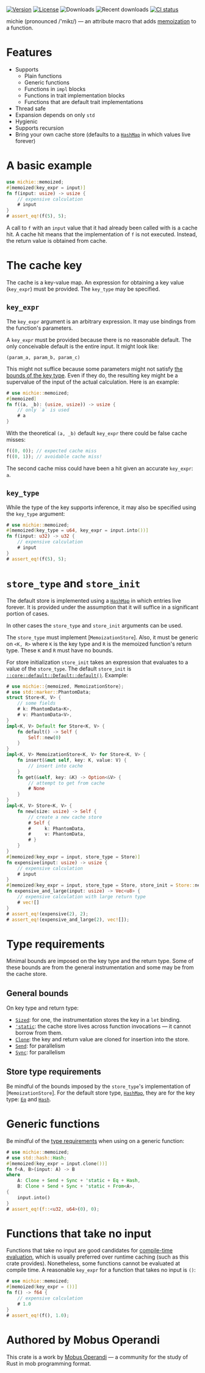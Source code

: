 [![Version](https://img.shields.io/crates/v/michie)][crates.io]
[![License](https://img.shields.io/crates/l/michie)][license]
![Downloads](https://img.shields.io/crates/d/michie)
![Recent downloads](https://img.shields.io/crates/dr/michie)
[![CI status](https://github.com/mobusoperandi/michie/actions/workflows/ci.yml/badge.svg)][ci]

michie (pronounced /'mikɪ/) — an attribute macro that adds [memoization] to a function.

# Features

- Supports
    - Plain functions
    - Generic functions
    - Functions in `impl` blocks
    - Functions in trait implementation blocks
    - Functions that are default trait implementations
- Thread safe
- Expansion depends on only `std`
- Hygienic
- Supports recursion
- Bring your own cache store (defaults to a [`HashMap`] in which values live forever)

# A basic example

```rust
use michie::memoized;
#[memoized(key_expr = input)]
fn f(input: usize) -> usize {
    // expensive calculation
    # input
}
# assert_eq!(f(5), 5);
```

A call to `f` with an `input` value that it had already been called with is a cache hit.
A cache hit means that the implementation of `f` is not executed.
Instead, the return value is obtained from cache.

# The cache key

The cache is a key-value map.
An expression for obtaining a key value (`key_expr`) must be provided.
The `key_type` may be specified.

## `key_expr`

The `key_expr` argument is an arbitrary expression.
It may use bindings from the function's parameters.

A `key_expr` must be provided because there is no reasonable default.
The only conceivable default is the entire input.
It might look like:

```text
(param_a, param_b, param_c)
```

This might not suffice because some parameters might not satisfy [the bounds of the key type](#type-requirements).
Even if they do, the resulting key might be a supervalue of the input of the actual calculation.
Here is an example:

```rust compile_fail
# use michie::memoized;
#[memoized]
fn f((a, _b): (usize, usize)) -> usize {
    // only `a` is used
    # a
}
```

With the theoretical `(a, _b)` default `key_expr` there could be false cache misses:

```rust ignore
f((0, 0)); // expected cache miss
f((0, 1)); // avoidable cache miss!
```

The second cache miss could have been a hit given an accurate `key_expr`: `a`.

## `key_type`

While the type of the key supports inference, it may also be specified using the `key_type` argument:

```rust
# use michie::memoized;
#[memoized(key_type = u64, key_expr = input.into())]
fn f(input: u32) -> u32 {
    // expensive calculation
    # input
}
# assert_eq!(f(5), 5);
```

# `store_type` and `store_init`

The default store is implemented using a [`HashMap`] in which entries live forever.
It is provided under the assumption that it will suffice in a significant portion of cases.

In other cases the `store_type` and `store_init` arguments can be used.

The `store_type` must implement [`MemoizationStore`].
Also, it must be generic on `<K, R>` where `K` is the key type and `R` is the memoized function's return type.
These `K` and `R` must have no bounds.

For store initialization `store_init` takes an expression that evaluates to a value of the `store_type`.
The default `store_init` is [`::core::default::Default::default()`](core::default::Default::default).
Example:

```rust
# use michie::{memoized, MemoizationStore};
# use std::marker::PhantomData;
struct Store<K, V> {
    // some fields
    # k: PhantomData<K>,
    # v: PhantomData<V>,
}
impl<K, V> Default for Store<K, V> {
    fn default() -> Self {
        Self::new(0)
    }
}
impl<K, V> MemoizationStore<K, V> for Store<K, V> {
    fn insert(&mut self, key: K, value: V) {
        // insert into cache
    }
    fn get(&self, key: &K) -> Option<&V> {
        // attempt to get from cache
        # None
    }
}
impl<K, V> Store<K, V> {
    fn new(size: usize) -> Self {
        // create a new cache store
        # Self {
        #     k: PhantomData,
        #     v: PhantomData,
        # }
    }
}
#[memoized(key_expr = input, store_type = Store)]
fn expensive(input: usize) -> usize {
    // expensive calculation
    # input
}
#[memoized(key_expr = input, store_type = Store, store_init = Store::new(500))]
fn expensive_and_large(input: usize) -> Vec<u8> {
    // expensive calculation with large return type
    # vec![]
}
# assert_eq!(expensive(2), 2);
# assert_eq!(expensive_and_large(2), vec![]);
```

# Type requirements

Minimal bounds are imposed on the key type and the return type.
Some of these bounds are from the general instrumentation and some may be from the cache store.

## General bounds

On key type and return type:

- [`Sized`]: for one, the instrumentation stores the key in a `let` binding.
- [`'static`]: the cache store lives across function invocations — it cannot borrow from them.
- [`Clone`]: the key and return value are cloned for insertion into the store.
- [`Send`]: for parallelism
- [`Sync`]: for parallelism

## Store type requirements

Be mindful of the bounds imposed by the `store_type`'s implementation of [`MemoizationStore`].
For the default store type, [`HashMap`], they are for the key type: [`Eq`] and [`Hash`].

# Generic functions

Be mindful of the [type requirements](#type-requirements) when using on a generic function:

```rust
# use michie::memoized;
# use std::hash::Hash;
#[memoized(key_expr = input.clone())]
fn f<A, B>(input: A) -> B
where
    A: Clone + Send + Sync + 'static + Eq + Hash,
    B: Clone + Send + Sync + 'static + From<A>,
{
    input.into()
}
# assert_eq!(f::<u32, u64>(0), 0);
```

# Functions that take no input

Functions that take no input are good candidates for [compile-time evaluation],
which is usually preferred over runtime caching (such as this crate provides).
Nonetheless, some functions cannot be evaluated at compile time.
A reasonable `key_expr` for a function that takes no input is `()`:

```rust
# use michie::memoized;
#[memoized(key_expr = ())]
fn f() -> f64 {
    // expensive calculation
    # 1.0
}
# assert_eq!(f(), 1.0);
```

# Authored by Mobus Operandi

This crate is a work by [Mobus Operandi] — a community for the study of Rust in mob programming format.

[`Clone`]: https://doc.rust-lang.org/core/clone/trait.Clone.html
[`Sync`]: https://doc.rust-lang.org/core/marker/trait.Sync.html
[`Send`]: https://doc.rust-lang.org/core/marker/trait.Send.html
[`'static`]: https://doc.rust-lang.org/rust-by-example/scope/lifetime/static_lifetime.html
[`Eq`]: https://doc.rust-lang.org/core/cmp/trait.Eq.html
[`Hash`]: https://doc.rust-lang.org/core/hash/trait.Hash.html
[`HashMap`]: https://doc.rust-lang.org/std/collections/struct.HashMap.html
[`Sized`]: https://doc.rust-lang.org/core/marker/trait.Sized.html
[`BTreeMap`]: https://doc.rust-lang.org/std/collections/struct.BTreeMap.html
[compile-time evaluation]: https://doc.rust-lang.org/std/keyword.const.html#compile-time-evaluable-functions
[memoization]: https://en.wikipedia.org/wiki/Memoization
[Mobus Operandi]: https://github.com/mobusoperandi
[crates.io]: https://crates.io/crates/michie
[ci]: https://github.com/mobusoperandi/michie/actions/workflows/ci.yml
[license]: https://tldrlegal.com/license/mit-license
